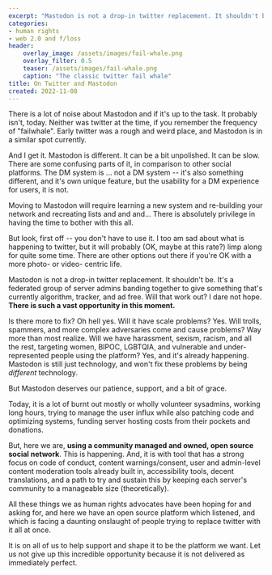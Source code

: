 ```yaml
---
excerpt: "Mastodon is not a drop-in twitter replacement. It shouldn't be, and there is also such a vast opportunity in this moment."
categories:
- human rights
- web 2.0 and f/loss
header:
    overlay_image: /assets/images/fail-whale.png
    overlay_filter: 0.5
    teaser: /assets/images/fail-whale.png
    caption: "The classic twitter fail whale"
title: On Twitter and Mastodon
created: 2022-11-08
---
```

There is a lot of noise about Mastodon and if it's up to the task. It probably isn't, today.  Neither was twitter at the time, if you remember the frequency of "failwhale". Early twitter was a rough and weird place, and Mastodon is in a similar spot currently.

And I get it. Mastodon is different. It can be a bit unpolished.  It can be slow. There are some confusing parts of it, in comparison to other social platforms. The DM system is ... not a DM system -- it's also something different, and it's own unique feature, but the usability for a DM experience for users, it is not.

Moving to Mastodon will require learning a new system and re-building your network and recreating lists and and and…  There is absolutely privilege in having the time to bother with this all.

But look, first off -- you don't have to use it. I too am sad about what is happening to twitter, but it will probably (OK, maybe at this rate?) limp along for quite some time. There are other options out there if you're OK with a more photo- or video- centric life.

Mastodon is not a drop-in twitter replacement. It shouldn't be. It's a federated group of server admins banding together to give something that's currently algorithm, tracker, and ad free. Will that work out? I dare not hope. **There is such a vast opportunity in this moment.**

Is there more to fix? Oh hell yes. Will it have scale problems? Yes. Will trolls, spammers, and more complex adversaries come and cause problems? Way more than most realize. Will we have harassment, sexism, racism, and all the rest, targeting women, BIPOC, LGBTQIA¸ and vulnerable and under-represented people using the platform? Yes, and it's already happening. Mastodon is still just technology, and won't fix these problems by being *different* technology.

But Mastodon deserves our patience, support, and a bit of grace.

Today, it is a lot of burnt out mostly or wholly volunteer sysadmins, working long hours, trying to manage the user influx while also patching code and optimizing systems, funding server hosting costs from their pockets and donations.

But, here we are, **using a community managed and owned, open source social network**. This is happening. And, it is with tool that has a strong focus on code of conduct, content warnings/consent, user and admin-level content moderation tools already built in, accessibility tools, decent translations, and a path to try and sustain this by keeping each server's community to a manageable size (theoretically).

All these things we as human rights advocates have been hoping for and asking for, and here we have an open source platform which listened, and which is facing a daunting onslaught of people trying to replace twitter with it all at once.

It is on all of us to help support and shape it to be the platform we want. Let us not give up this incredible opportunity because it is not delivered as immediately perfect.
